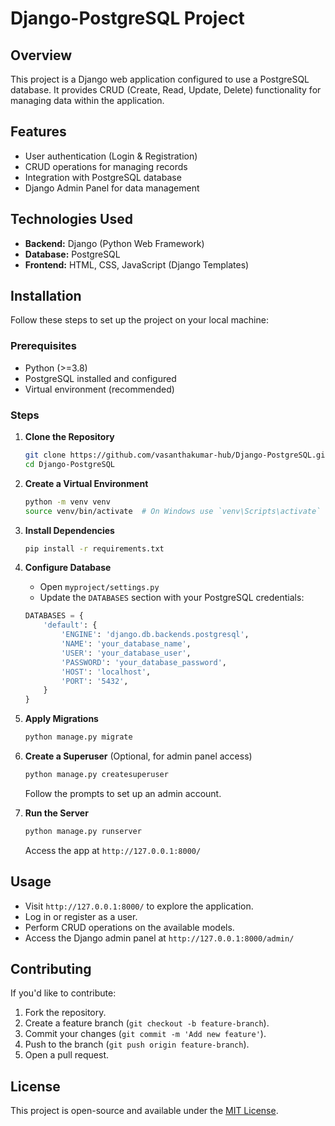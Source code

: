 # Django-PostgreSQL Project

## Overview
This project is a Django web application configured to use a PostgreSQL database. It provides CRUD (Create, Read, Update, Delete) functionality for managing data within the application.

## Features
- User authentication (Login & Registration)
- CRUD operations for managing records
- Integration with PostgreSQL database
- Django Admin Panel for data management

## Technologies Used
- **Backend:** Django (Python Web Framework)
- **Database:** PostgreSQL
- **Frontend:** HTML, CSS, JavaScript (Django Templates)

## Installation
Follow these steps to set up the project on your local machine:

### Prerequisites
- Python (>=3.8)
- PostgreSQL installed and configured
- Virtual environment (recommended)

### Steps
1. **Clone the Repository**
   ```sh
   git clone https://github.com/vasanthakumar-hub/Django-PostgreSQL.git
   cd Django-PostgreSQL
   ```

2. **Create a Virtual Environment**
   ```sh
   python -m venv venv
   source venv/bin/activate  # On Windows use `venv\Scripts\activate`
   ```

3. **Install Dependencies**
   ```sh
   pip install -r requirements.txt
   ```

4. **Configure Database**
   - Open `myproject/settings.py`
   - Update the `DATABASES` section with your PostgreSQL credentials:
   ```python
   DATABASES = {
       'default': {
           'ENGINE': 'django.db.backends.postgresql',
           'NAME': 'your_database_name',
           'USER': 'your_database_user',
           'PASSWORD': 'your_database_password',
           'HOST': 'localhost',
           'PORT': '5432',
       }
   }
   ```

5. **Apply Migrations**
   ```sh
   python manage.py migrate
   ```

6. **Create a Superuser** (Optional, for admin panel access)
   ```sh
   python manage.py createsuperuser
   ```
   Follow the prompts to set up an admin account.

7. **Run the Server**
   ```sh
   python manage.py runserver
   ```
   Access the app at `http://127.0.0.1:8000/`

## Usage
- Visit `http://127.0.0.1:8000/` to explore the application.
- Log in or register as a user.
- Perform CRUD operations on the available models.
- Access the Django admin panel at `http://127.0.0.1:8000/admin/`

## Contributing
If you'd like to contribute:
1. Fork the repository.
2. Create a feature branch (`git checkout -b feature-branch`).
3. Commit your changes (`git commit -m 'Add new feature'`).
4. Push to the branch (`git push origin feature-branch`).
5. Open a pull request.

## License
This project is open-source and available under the [MIT License](LICENSE).

